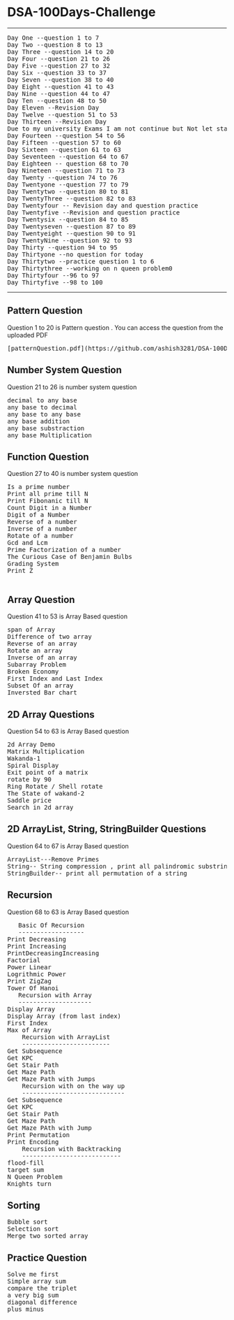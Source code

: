 # DSA-100Days-Challenge
<hr>
<pre>
Day One --question 1 to 7
Day Two --question 8 to 13
Day Three --question 14 to 20
Day Four --question 21 to 26
Day Five --question 27 to 32
Day Six --question 33 to 37
Day Seven --question 38 to 40
Day Eight --question 41 to 43
Day Nine --question 44 to 47
Day Ten --question 48 to 50
Day Eleven --Revision Day
Day Twelve --question 51 to 53
Day Thirteen --Revision Day
Due to my university Exams I am not continue but Not let start again
Day Fourteen --question 54 to 56
Day Fifteen --question 57 to 60
Day Sixteen --question 61 to 63
Day Seventeen --question 64 to 67
Day Eighteen -- question 68 to 70
Day Nineteen --question 71 to 73
day Twenty --question 74 to 76
Day Twentyone --question 77 to 79
Day Twentytwo --question 80 to 81
Day TwentyThree --question 82 to 83
Day Twentyfour -- Revision day and question practice
Day Twentyfive --Revision and question practice
Day Twentysix --question 84 to 85
Day Twentyseven --question 87 to 89
Day Twentyeight --question 90 to 91
Day TwentyNine --question 92 to 93
Day Thirty --question 94 to 95 
Day Thirtyone --no question for today
Day Thirtytwo --practice question 1 to 6
Day Thirtythree --working on n queen problem0
Day Thirtyfour --96 to 97
Day Thirtyfive --98 to 100
</pre>
<hr>
<h2>Pattern Question</h2>
<p>Question 1 to 20 is Pattern question . You can access the question from the uploaded PDF </p>
<pre>
[patternQuestion.pdf](https://github.com/ashish3281/DSA-100Days-Challenge/files/10058032/patternQuestion.pdf)
</pre>
<h2>Number System Question</h2>
<p>Question 21 to 26 is number system question</p>
<pre>
decimal to any base
any base to decimal
any base to any base
any base addition
any base substraction
any base Multiplication
</pre>
<h2>Function Question</h2>
<p>Question 27 to 40 is number system question</p>
<pre>
Is a prime number
Print all prime till N
Print Fibonanic till N
Count Digit in a Number
Digit of a Number
Reverse of a number
Inverse of a number
Rotate of a number
Gcd and Lcm
Prime Factorization of a number
The Curious Case of Benjamin Bulbs
Grading System
Print Z

</pre>
<h2>Array Question</h2>
<p>Question 41 to 53 is Array Based question</p>
<pre>
span of Array
Difference of two array
Reverse of an array
Rotate an array
Inverse of an array
Subarray Problem
Broken Economy
First Index and Last Index
Subset Of an array
Inversted Bar chart
</pre>
<h2>2D Array Questions</h2>
<p>Question 54 to 63 is Array Based question</p>
<pre>
2d Array Demo
Matrix Multiplication
Wakanda-1
Spiral Display
Exit point of a matrix
rotate by 90
Ring Rotate / Shell rotate
The State of wakand-2
Saddle price
Search in 2d array
</pre>
<h2>2D ArrayList, String, StringBuilder Questions</h2>
<p>Question 64 to 67 is Array Based question</p>
<pre>
ArrayList---Remove Primes 
String-- String compression , print all palindromic substring
StringBuilder-- print all permutation of a string
</pre>
<h2>Recursion</h2>
<p>Question 68 to 63 is Array Based question</p>
<pre>
   Basic Of Recursion
   ------------------
Print Decreasing
Print Increasing
PrintDecreasingIncreasing
Factorial
Power Linear
Logrithmic Power
Print ZigZag
Tower Of Hanoi
   Recursion with Array
   --------------------
Display Array
Display Array (from last index)
First Index
Max of Array
    Recursion with ArrayList
    ------------------------
Get Subsequence
Get KPC 
Get Stair Path
Get Maze Path
Get Maze Path with Jumps
    Recursion with on the way up
    ----------------------------
Get Subsequence
Get KPC 
Get Stair Path
Get Maze Path
Get Maze PAth with Jump
Print Permutation
Print Encoding
    Recursion with Backtracking
    ---------------------------
flood-fill
target sum
N Queen Problem
Knights turn
</pre>

<h2>Sorting</h2>
<pre>
Bubble sort
Selection sort
Merge two sorted array
</pre>
<h2>Practice  Question</h2>
<pre>
Solve me first
Simple array sum
compare the triplet
a very big sum
diagonal difference
plus minus
</pre>
